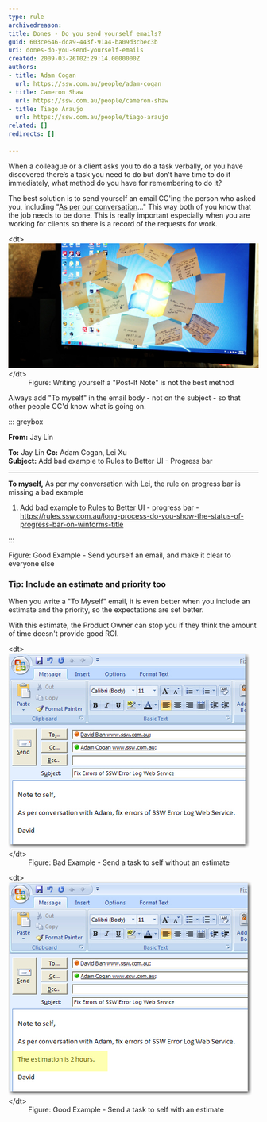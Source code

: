 ```yaml
---
type: rule
archivedreason: 
title: Dones - Do you send yourself emails?
guid: 603ce646-dca9-443f-91a4-ba09d3cbec3b
uri: dones-do-you-send-yourself-emails
created: 2009-03-26T02:29:14.0000000Z
authors:
- title: Adam Cogan
  url: https://ssw.com.au/people/adam-cogan
- title: Cameron Shaw
  url: https://ssw.com.au/people/cameron-shaw
- title: Tiago Araujo
  url: https://ssw.com.au/people/tiago-araujo
related: []
redirects: []

---
```


When a colleague or a client asks you to do a task verbally, or you have discovered there’s a task you need to do but don’t have time to do it immediately, what method do you have for remembering to do it?

The best solution is to send yourself an email CC'ing the person who asked you, including "[As per our conversation](/Pages/DoYouAlwaysSendAnAsPerOurConversationEmail.aspx)..." This way both of you know that the job needs to be done. This is really important especially when you are working for clients so there is a record of the requests for work.

<!--endintro-->
<dl class="badImage">&lt;dt&gt; <img src="postit-screen.jpg" alt="postit-screen.jpg"> &lt;/dt&gt;<dd>Figure: Writing yourself a "Post-It Note" is not the best method<br></dd></dl>
Always add "To myself" in the email body - not on the subject - so that other people CC'd know what is going on.


::: greybox

**From:** Jay Lin

**To:** Jay Lin
 **Cc:** Adam Cogan, Lei Xu    
 **Subject:** Add bad example to Rules to Better UI -  Progress bar

-----------

**To myself,** 
As per my conversation with Lei, the rule on progress bar is missing a bad example

1. Add bad example to Rules to Better UI - progress bar - https://rules.ssw.com.au/long-process-do-you-show-the-status-of-progress-bar-on-winforms-title

:::

Figure: Good Example - Send yourself an email, and make it clear to everyone else
### Tip: Include an estimate and priority too 

When you write a "To Myself" email, it is even better when you include an estimate and the priority, so the expectations are set better.

With this estimate, the Product Owner can stop you if they think the amount of time doesn't provide good ROI.
<dl class="badImage">&lt;dt&gt; <img src="EmailWithoutEstimation.JPG" alt="Send a task to self without an estimation" class="ms-rteCustom-ImageArea" style="width:485px;"> &lt;/dt&gt;<dd>Figure: Bad Example - Send a task to self without an estimate</dd></dl> <dl class="goodImage"> &lt;dt&gt; <img src="EmailWithEstimation.jpg" alt="Send a task to self with an estimation" class="ms-rteCustom-ImageArea"> <br>
   &lt;/dt&gt;<dd>Figure: Good Example - Send a task to self with an estimate</dd></dl>
